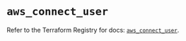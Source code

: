 # `aws_connect_user`

Refer to the Terraform Registry for docs: [`aws_connect_user`](https://registry.terraform.io/providers/hashicorp/aws/6.16.0/docs/resources/connect_user).
